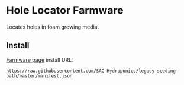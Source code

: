 # Hole Locator Farmware
Locates holes in foam growing media.

## Install
[Farmware page](https://my.farmbot.io/app/farmware) install URL:
```
https://raw.githubusercontent.com/SAC-Hydroponics/legacy-seeding-path/master/manifest.json
```
